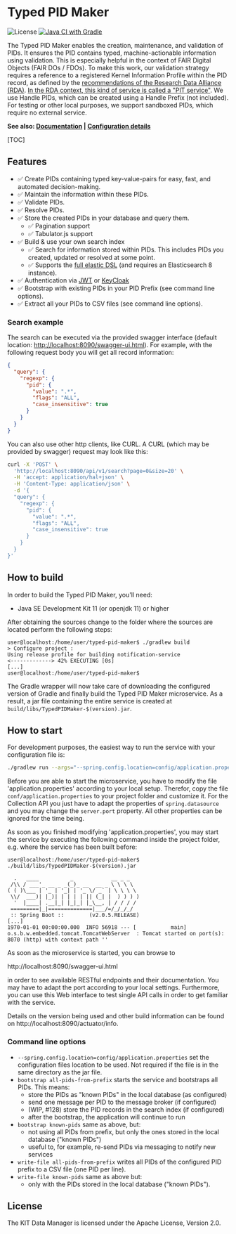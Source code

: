 # Typed PID Maker

![License](https://img.shields.io/github/license/kit-data-manager/pit-service.svg) [![Java CI with Gradle](https://github.com/kit-data-manager/pit-service/actions/workflows/gradle.yml/badge.svg)](https://github.com/kit-data-manager/pit-service/actions/workflows/gradle.yml)

The Typed PID Maker enables the creation, maintenance, and validation of PIDs. It ensures the PID contains typed, machine-actionable information using validation. This is especially helpful in the context of FAIR Digital Objects (FAIR DOs / FDOs). To make this work, our validation strategy requires a reference to a registered Kernel Information Profile within the PID record, as defined by the [recommendations of the Research Data Alliance (RDA)](https://doi.org/10.15497/rda00031). [In the RDA context, this kind of service is called a "PIT service"](https://doi.org/10.15497/FDAA09D5-5ED0-403D-B97A-2675E1EBE786). We use Handle PIDs, which can be created using a Handle Prefix (not included). For testing or other local purposes, we support sandboxed PIDs, which require no external service.

**See also: [Documentation](https://kit-data-manager.github.io/webpage/typed-pid-maker/index.html) | [Configuration details](https://github.com/kit-data-manager/pit-service/blob/master/config/application.properties)**

[TOC]

## Features

- ✅ Create PIDs containing typed key-value-pairs for easy, fast, and automated decision-making.
- ✅ Maintain the information within these PIDs.
- ✅ Validate PIDs.
- ✅ Resolve PIDs.
- ✅ Store the created PIDs in your database and query them.
  - ✅ Pagination support
  - ✅ Tabulator.js support
- ✅ Build & use your own search index
  - ✅ Search for information stored within PIDs. This includes PIDs you created, updated or resolved at some point.
  - ✅ Supports the [full elastic DSL](https://www.elastic.co/guide/en/elasticsearch/reference/current/query-dsl.html) (and requires an Elasticsearch 8 instance).
- ✅ Authentication via [JWT](https://jwt.io/introduction) or [KeyCloak](https://www.keycloak.org/)
- ✅ Bootstrap with existing PIDs in your PID Prefix (see command line options).
- ✅ Extract all your PIDs to CSV files (see command line options).

### Search example

The search can be executed via the provided swagger interface (default location: <http://localhost:8090/swagger-ui.html>). For example, with the following request body you will get all record information:

```json
{
  "query": {
    "regexp": {
      "pid": {
        "value": ".*",
        "flags": "ALL",
        "case_insensitive": true
      }
    }
  }
}
```

You can also use other http clients, like CURL. A CURL (which may be provided by swagger) request may look like this:

```bash
curl -X 'POST' \
  'http://localhost:8090/api/v1/search?page=0&size=20' \
  -H 'accept: application/hal+json' \
  -H 'Content-Type: application/json' \
  -d '{
  "query": {
    "regexp": {
      "pid": {
        "value": ".*",
        "flags": "ALL",
        "case_insensitive": true
      }
    }
  }
}'
```

## How to build

In order to build the Typed PID Maker, you'll need:

* Java SE Development Kit 11 (or openjdk 11) or higher

After obtaining the sources change to the folder where the sources are located perform the following steps:

```
user@localhost:/home/user/typed-pid-maker$ ./gradlew build
> Configure project :
Using release profile for building notification-service
<-------------> 42% EXECUTING [0s]
[...]
user@localhost:/home/user/typed-pid-maker$
```

The Gradle wrapper will now take care of downloading the configured version of Gradle and finally build the Typed PID Maker microservice. As a result, a jar file containing the entire service is created at `build/libs/TypedPIDMaker-$(version).jar`.

## How to start

For development purposes, the easiest way to run the service with your configuration file is:

```bash
./gradlew run --args="--spring.config.location=config/application.properties"
```

Before you are able to start the microservice, you have to modify the file 'application.properties' according to your local setup. 
Therefor, copy the file `conf/application.properties` to your project folder and customize it. For the Collection API you just have to adapt the properties of 
`spring.datasource` and you may change the `server.port` property. All other properties can be ignored for the time being.

As soon as you finished modifying 'application.properties', you may start the service by executing the following command inside the project folder, 
e.g. where the service has been built before:

```
user@localhost:/home/user/typed-pid-maker$ ./build/libs/TypedPIDMaker-$(version).jar

  .   ____          _            __ _ _
 /\\ / ___'_ __ _ _(_)_ __  __ _ \ \ \ \
( ( )\___ | '_ | '_| | '_ \/ _` | \ \ \ \
 \\/  ___)| |_)| | | | | || (_| |  ) ) ) )
  '  |____| .__|_| |_|_| |_\__, | / / / /
 =========|_|==============|___/=/_/_/_/
 :: Spring Boot ::        (v2.0.5.RELEASE)
[...]
1970-01-01 00:00:00.000  INFO 56918 --- [           main] o.s.b.w.embedded.tomcat.TomcatWebServer  : Tomcat started on port(s): 8070 (http) with context path ''

```

As soon as the microservice is started, you can browse to 

http://localhost:8090/swagger-ui.html

in order to see available RESTful endpoints and their documentation. You may have to adapt the port according to your local settings.
Furthermore, you can use this Web interface to test single API calls in order to get familiar with the service.

Details on the version being used and other build information can be found on http://localhost:8090/actuator/info.

### Command line options

- `--spring.config.location=config/application.properties` set the configuration files location to be used. Not required if the file is in the same directory as the jar file.
- `bootstrap all-pids-from-prefix` starts the service and bootstraps all PIDs. This means:
  - store the PIDs as "known PIDs" in the local database (as configured)
  - send one message per PID to the message broker (if configured)
  - (WIP, #128) store the PID records in the search index (if configured)
  - after the bootstrap, the application will continue to run
- `bootstrap known-pids` same as above, but:
  - not using all PIDs from prefix, but only the ones stored in the local database ("known PIDs")
  - useful to, for example, re-send PIDs via messaging to notify new services
- `write-file all-pids-from-prefix` writes all PIDs of the configured PID prefix to a CSV file (one PID per line).
- `write-file known-pids` same as above but:
  - only with the PIDs stored in the local database ("known PIDs").

## License

The KIT Data Manager is licensed under the Apache License, Version 2.0.
